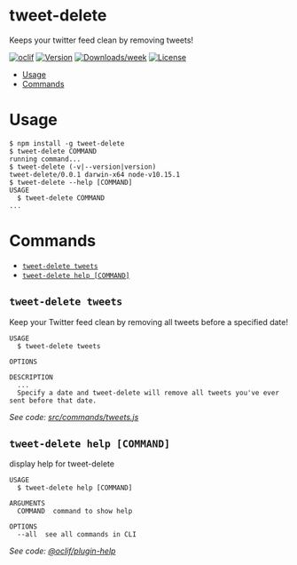 # tweet-delete

Keeps your twitter feed clean by removing tweets!

[![oclif](https://img.shields.io/badge/cli-oclif-brightgreen.svg)](https://oclif.io)
[![Version](https://img.shields.io/npm/v/tweet-delete.svg)](https://npmjs.org/package/tweet-delete)
[![Downloads/week](https://img.shields.io/npm/dw/tweet-delete.svg)](https://npmjs.org/package/tweet-delete)
[![License](https://img.shields.io/npm/l/tweet-delete.svg)](https://github.com/colbymillerdev/tweet-delete/blob/master/package.json)

<!-- toc -->

- [Usage](#usage)
- [Commands](#commands)
  <!-- tocstop -->

# Usage

<!-- usage -->

```sh-session
$ npm install -g tweet-delete
$ tweet-delete COMMAND
running command...
$ tweet-delete (-v|--version|version)
tweet-delete/0.0.1 darwin-x64 node-v10.15.1
$ tweet-delete --help [COMMAND]
USAGE
  $ tweet-delete COMMAND
...
```

<!-- usagestop -->

# Commands

<!-- commands -->

- [`tweet-delete tweets`](#tweet-delete-tweets)
- [`tweet-delete help [COMMAND]`](#tweet-delete-help-command)

## `tweet-delete tweets`

Keep your Twitter feed clean by removing all tweets before a specified date!

```
USAGE
  $ tweet-delete tweets

OPTIONS

DESCRIPTION
  ...
  Specify a date and tweet-delete will remove all tweets you've ever sent before that date.
```

_See code: [src/commands/tweets.js](https://github.com/colbymillerdev/tweet-delete/blob/v0.0.1/src/commands/tweets.js)_

## `tweet-delete help [COMMAND]`

display help for tweet-delete

```
USAGE
  $ tweet-delete help [COMMAND]

ARGUMENTS
  COMMAND  command to show help

OPTIONS
  --all  see all commands in CLI
```

_See code: [@oclif/plugin-help](https://github.com/oclif/plugin-help/blob/v2.2.3/src/commands/help.ts)_

<!-- commandsstop -->
